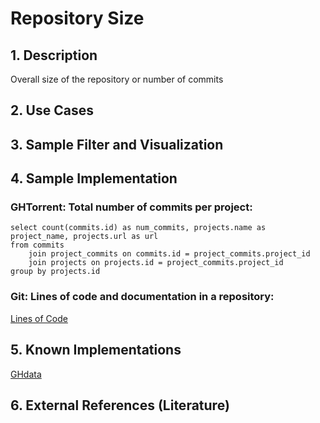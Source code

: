 # Repository Size
## 1. Description
Overall size of the repository or number of commits

## 2. Use Cases

## 3. Sample Filter and Visualization

## 4. Sample Implementation
###  GHTorrent: Total number of commits per project:

	select count(commits.id) as num_commits, projects.name as project_name, projects.url as url
	from commits
		join project_commits on commits.id = project_commits.project_id
		join projects on projects.id = project_commits.project_id
	group by projects.id

###  Git: Lines of code and documentation in a repository:
[Lines of Code](https://github.com/OSSHealth/ghdata/blob/dev/busFactor/pythonBlameLinesInRepo.py)


## 5. Known Implementations

[GHdata](https://github.com/OSSHealth/ghdata)

## 6. External References (Literature)

